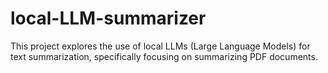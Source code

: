 # local-LLM-summarizer
 This project explores the use of local LLMs (Large Language Models) for text summarization, specifically focusing on summarizing PDF documents.
